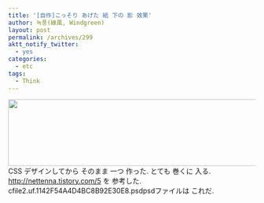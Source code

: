 ```yaml
---
title: '[自作]こっそり あげた 紙 下の 影 效果'
author: 녹풍(綠風, Windgreen)
layout: post
permalink: /archives/299
aktt_notify_twitter:
  - yes
categories:
  - etc
tags:
  - Think
---
```

<img src="http://dl.dropboxusercontent.com/u/15546257/blog/mytory/old-images/1/cfile2.uf.187ADC584D4BC8B818B2F5.jpg" class="aligncenter" alt="" height="136" width="524" />CSS デザインしてから そのまま 一つ 作った. とても 巻くに 入る.  
<a target="_blank" href="http://nettenna.tistory.com/5">http://nettenna.tistory.com/5</a> を 参考した.  
<a target="_top" href="http://dl.dropboxusercontent.com/u/15546257/blog/mytory/old-images/1/cfile2.uf.1142F54A4D4BC8B92E30E8.psd" class="aligncenter"></a>cfile2.uf.1142F54A4D4BC8B92E30E8.psdpsdファイルは これだ.